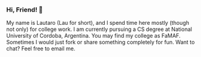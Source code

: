 ### Hi, Friend! 👋

<!--
**lautalom/lautalom** is a ✨ _special_ ✨ repository because its `README.md` (this file) appears on your GitHub profile.

Here are some ideas to get you started:

- 🔭 I’m currently working on ...
- 🌱 I’m currently learning ...
- 👯 I’m looking to collaborate on ...
- 🤔 I’m looking for help with ...
- 💬 Ask me about ...
- 📫 How to reach me: ...
- 😄 Pronouns: ...
- ⚡ Fun fact: ...
-->
My name is Lautaro (Lau for short), and I spend time here mostly (though not only) for college work. I am currently pursuing a CS degree at National University of Cordoba, Argentina. You may find my college as FaMAF. Sometimes I would just fork or share something completely for fun. Want to chat? Feel free to email me. 
